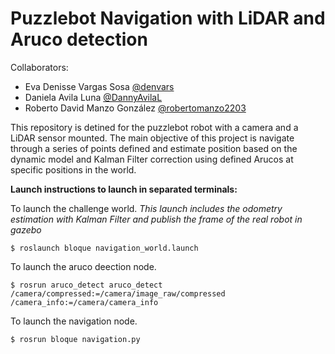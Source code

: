 # Puzzlebot Navigation with LiDAR and Aruco detection

Collaborators:
- Eva Denisse Vargas Sosa [@denvars](https://github.com/denvars)
- Daniela Avila Luna [@DannyAvilaL](https://github.com/DannyAvilaL)
- Roberto David Manzo González [@robertomanzo2203](https://github.com/robertomanzo2203)

This repository is detined for the puzzlebot robot with a camera and a LiDAR sensor mounted. The main objective of this project is navigate through a series of points defined and estimate position based on the dynamic model and Kalman Filter correction using defined Arucos at specific positions in the world. 

**Launch instructions to launch in separated terminals:**

To launch the challenge world. *This launch includes the odometry estimation with Kalman Filter and publish the frame of the real robot in gazebo*
```
$ roslaunch bloque navigation_world.launch 
```

To launch the aruco deection node.
```
$ rosrun aruco_detect aruco_detect /camera/compressed:=/camera/image_raw/compressed /camera_info:=/camera/camera_info
```

To launch the navigation node.
```
$ rosrun bloque navigation.py
```


